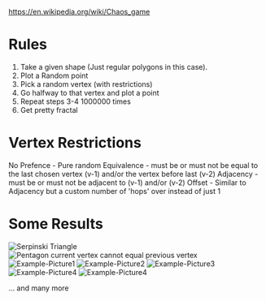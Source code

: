 https://en.wikipedia.org/wiki/Chaos_game

# Rules

1. Take a given shape (Just regular polygons in this case).
2. Plot a Random point
3. Pick a random vertex (with restrictions)
4. Go halfway to that vertex and plot a point
5. Repeat steps 3-4 1000000 times
6. Get pretty fractal

# Vertex Restrictions
No Prefence - Pure random
Equivalence - must be or must not be equal to the last chosen vertex (v-1) and/or the vertex before last (v-2)
Adjacency - must be or must not be adjacent to (v-1) and/or (v-2)
Offset - Similar to Adjacency but a custom number of 'hops' over instead of just 1

# Some Results
![Serpinski Triangle](https://github.com/BLARGoMATIC/MathGraphics/blob/master/Pictures/Serpinksi%20Triangle.png?raw=true)
![Pentagon current vertex cannot equal previous vertex](https://github.com/BLARGoMATIC/MathGraphics/blob/master/Pictures/Chaos%20Pentagon%202.png?raw=true)
![Example-Picture1](https://github.com/BLARGoMATIC/MathGraphics/blob/master/Pictures/Heptagon%20Star.png?raw=true)
![Example-Picture2](https://github.com/BLARGoMATIC/MathGraphics/blob/master/Pictures/Chaos%20Hexagon%20Star.png?raw=true)
![Example-Picture3](https://github.com/BLARGoMATIC/MathGraphics/blob/master/Pictures/Chaos%20Pentagon.png?raw=true)
![Example-Picture4](https://github.com/BLARGoMATIC/MathGraphics/blob/master/Pictures/Chaos%20Octogon%20Star.png?raw=true)
![Example-Picture4](https://github.com/BLARGoMATIC/MathGraphics/blob/master/Pictures/Chaos%20Hexagon.png?raw=true)

... and many more
